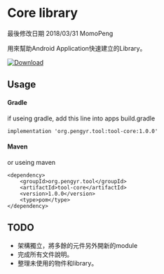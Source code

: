 # Core library

最後修改日期 2018/03/31 MomoPeng

用來幫助Android Application快速建立的Library。

 [ ![Download](https://api.bintray.com/packages/peng571/android_quick_build_tools/tool-core/images/download.svg?version=1.0.0) ](https://bintray.com/peng571/android_quick_build_tools/tool-core/1.0.0/link)


## Usage

#### Gradle

if useing gradle, add this line into apps build.gradle

    implementation 'org.pengyr.tool:tool-core:1.0.0'

#### Maven

or useing maven

    <dependency>
        <groupId>org.pengyr.tool</groupId>
        <artifactId>tool-core</artifactId>
        <version>1.0.0</version>
        <type>pom</type>
    </dependency>

## TODO

- 架構獨立，將多餘的元件另外開新的module
- 完成所有文件說明。
- 整理未使用的物件和library。


